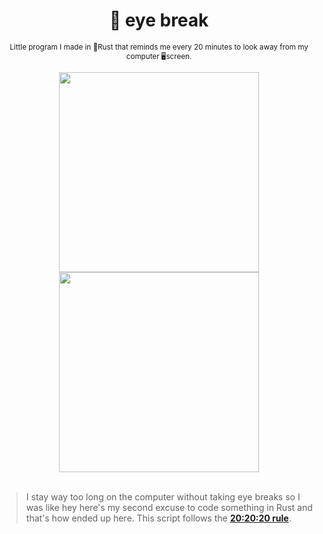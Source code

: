 <div align="center">

  # 👀 eye break
  
  <sub>Little program I made in 🦀Rust that reminds me every 20 minutes to look away from my computer 🖥screen.<sub>
  
  <img width="320px" src="https://user-images.githubusercontent.com/66202304/230767901-a282d2fc-3dc4-43ee-a4c3-7573e55a344e.png">
  <img width="320px" src="https://user-images.githubusercontent.com/66202304/230767905-75bebf9e-a015-4388-9d44-d0344336f57f.png">

</div>


<br>

> I stay way too long on the computer without taking eye breaks so I was like hey here's my second excuse to code something in Rust and that's how ended up here. This script follows the **[20:20:20 rule](https://www.google.com/search?q=20%3A20%3A20+rule)**.
